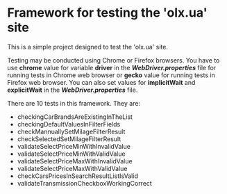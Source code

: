 # Framework for testing the 'olx.ua' site

This is a simple project designed to test the 'olx.ua' site.

Testing may be conducted using Chrome or Firefox browsers. You have to use **chrome** value for variable **driver** in the ***WebDriver.properties*** file for running tests in Chrome web browser or **gecko** value for running tests in Firefox web browser.
You can also set values for **implicitWait** and **explicitWait** in the ***WebDriver.properties*** file.

There are 10 tests in this framework. They are:
* checkingCarBrandsAreExistingInTheList
* checkingDefaultValuesInFilterFields
* checkMannuallySetMilageFilterResult
* checkSelectedSetMilageFilterResult
* validateSelectPriceMinWithInvalidValue
* validateSelectPriceMinWithValidValue
* validateSelectPriceMaxWithInvalidValue
* validateSelectPriceMaxWithValidValue
* checkCarsPricesInSearchResultListIsValid
* validateTransmissionCheckboxWorkingCorrect
